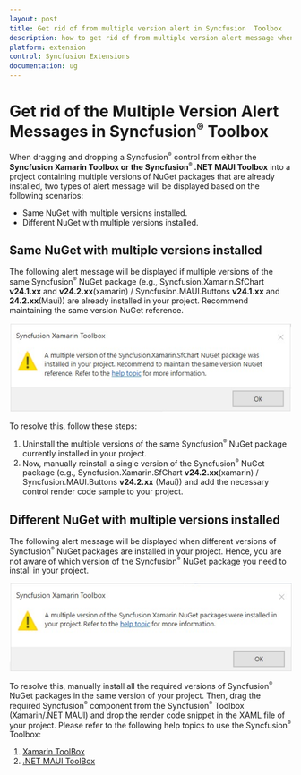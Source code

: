 ```yaml
---
layout: post
title: Get rid of from multiple version alert in Syncfusion  Toolbox
description: how to get rid of from multiple version alert message when drag and drop a Syncfusion  component from Syncfusion Toolbox?
platform: extension
control: Syncfusion Extensions
documentation: ug
---
```


# Get rid of the Multiple Version Alert Messages in Syncfusion<sup style="font-size:70%">&reg;</sup>  Toolbox

When dragging and dropping a Syncfusion<sup style="font-size:70%">&reg;</sup>  control from either the **Syncfusion Xamarin Toolbox or the Syncfusion<sup style="font-size:70%">&reg;</sup>  .NET MAUI Toolbox** into a project containing multiple versions of NuGet packages that are already installed, two types of alert message will be displayed based on the following scenarios:

* Same NuGet with multiple versions installed.
* Different NuGet with multiple versions installed.

## Same NuGet with multiple versions installed

The following alert message will be displayed if multiple versions of the same Syncfusion<sup style="font-size:70%">&reg;</sup>  NuGet package (e.g., Syncfusion.Xamarin.SfChart **v24.1.xx** and **v24.2.xx**(xamarin) / Syncfusion.MAUI.Buttons **v24.1.xx** and **24.2.xx**(Maui)) are already installed in your project. Recommend maintaining the same version NuGet reference.

![Syncfusion Xamarin toolbox alert message when multiple version of the same Syncfusion<sup style="font-size:70%">&reg;</sup>  Xamarin NuGet package already installed in the project](Alert-message-in-Syncfusion-Xamarin-Toolbox_images\Same-NuGet-Multiple-Version-Installed.jpg)

To resolve this, follow these steps:
1.	Uninstall the multiple versions of the same Syncfusion<sup style="font-size:70%">&reg;</sup>  NuGet package currently installed in your project. 
2.	Now, manually reinstall a single version of the Syncfusion<sup style="font-size:70%">&reg;</sup>  NuGet package (e.g., Syncfusion.Xamarin.SfChart **v24.2.xx**(xamarin)  / Syncfusion.MAUI.Buttons **v24.2.xx** (Maui)) and add the necessary control render code sample to your project.

## Different NuGet with multiple versions installed

The following alert message will be displayed when different versions of Syncfusion<sup style="font-size:70%">&reg;</sup>  NuGet packages are installed in your project. Hence, you are not aware of which version of the Syncfusion<sup style="font-size:70%">&reg;</sup>  NuGet package you need to install in your project.

![Syncfusion Xamarin toolbox alert message when different Syncfusion<sup style="font-size:70%">&reg;</sup>  Xamarin NuGet packages are installed with multiple version in the project](Alert-message-in-Syncfusion-Xamarin-Toolbox_images\Diferent-NuGet-Multiple-Version-Installed.jpg)

To resolve this, manually install all the required versions of Syncfusion<sup style="font-size:70%">&reg;</sup>  NuGet packages in the same version of your project. Then, drag the required Syncfusion<sup style="font-size:70%">&reg;</sup>  component from the Syncfusion<sup style="font-size:70%">&reg;</sup>  Toolbox (Xamarin/.NET MAUI) and drop the render code snippet in the XAML file of your project. Please refer to the following help topics to use the Syncfusion<sup style="font-size:70%">&reg;</sup>  Toolbox:

1. [Xamarin ToolBox](https://help.syncfusion.com/extension/xamarin-extension/toolbox)
2. [.NET MAUI ToolBox](https://help.syncfusion.com/maui/visual-studio-integration/toolbox-control)



